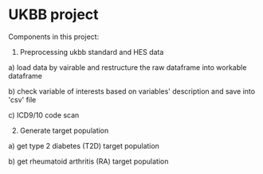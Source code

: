# UKBB project

Components in this project:

1) Preprocessing ukbb standard and HES data
  
  a) load data by vairable and restructure the raw dataframe into workable dataframe
  
  b) check variable of interests based on variables' description and save into 'csv' file
  
  c) ICD9/10 code scan

2) Generate target population
  
  a) get type 2 diabetes (T2D) target population  
  
  b) get rheumatoid arthritis (RA) target population
